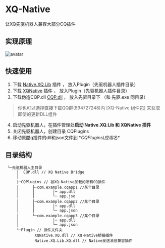 # XQ-Native
让XQ先驱机器人兼容大部分CQ插件

## 实现原理
![avatar](https://s1.ax1x.com/2020/08/06/ag8Ypq.png)

## 快速使用

1. 下载 [Native.XQ.Lib](https://github.com/heerheer/XQ-Native/raw/master/Plugin/Native.XQ.Lib.XQ.dll) 插件 ， 放入Plugin（先驱机器人插件目录）
2. 下载 [XQNative](https://github.com/heerheer/XQ-Native/raw/master/Plugin/XQNative.XQ.dll) 插件 ， 放入Plugin（先驱机器人插件目录）
3. 下载伪造CQP.dll [CQP.dll](https://github.com/heerheer/XQ-Native/raw/master/CQP.dll) ， 放入先驱目录下 （和 先驱.exe 同目录）
> 你也可以选择直接下载QQ群(894727248)内 [XQ-Native 组件包] 来获取即使的更新DLL组件
4. 启动先驱机器人，在插件管理处**启动 Native.XQ.Lib 和 XQNative 插件**
5. 关闭先驱机器人，创建目录 CQPlugins 
5. 移动原酷q插件的dll和json文件到  **CQPlugins\应用名\**

## 目录结构

```
 └─先驱机器人主目录
     │  CQP.dll // XQ Native Bridge
     │
     ├─CQPlugins // 被XQ-Native加载的所有CQ插件
     │      ├─com.example.cqapp1 //某个目录
     │      │        │─ app.dll
     │      │        └─ app.jso
     │      │─com.example.cqapp2 //某个目录
     │      │        │─ app.dll
     │      │        └─ app.json
     │      └─com.example.cqapp3 //某个目录
     │               │─ app.dll
     │               └─ app.json
     └─Plugin // 插件文件夹
             XQNative.XQ.dll // XQ-Native桥接插件
             Native.XQ.Lib.XQ.dll // Native发送消息兼容插件
```
